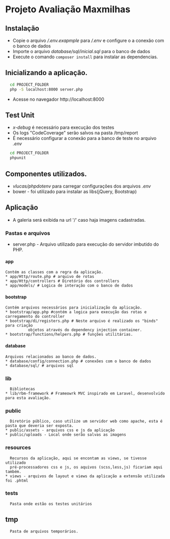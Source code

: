 # Projeto Avaliação Maxmilhas



## Instalação
* Copie o arquivo */.env.exapmple* para */.env* e configure o a conexão com o banco de dados
* Importe o arquivo *database/sql/inicial.sql* para o banco de dados
* Execute o comando `composer install` para instalar as dependencias.



## Inicializando a aplicação.

```bash
  cd PROJECT_FOLDER  
  php -S localhost:8000 server.php
  ```


* Acesse no navegador http://localhost:8000

## Test Unit

* *x-debug* é necessário para execução dos testes
* Os logs "CodeCoverage" serão salvos na pasta /tmp/report
* É necessário configurar a conexão para a banco de teste no arquivo *.env*

```bash
  cd PROJECT_FOLDER
  phpunit
```

## Componentes utilizados.
* *vlucas/phpdotenv* para carregar configurações dos arquivos *.env*
* bower - foi utilizado para instalar as libs(jQuery, Bootstrap)

## Aplicação
* A galeria será exibida na url '/' caso haja imagens cadastradas.




### Pastas e arquivos

  * server.php  - Arquivo utilizado para execução do servidor imbutido do PHP.

#### app
    Contém as classes com a regra da aplicação.
    * app/Http/route.php # arquivo de rotas
    * app/Http/controllers # Diretório dos controllers
    * app/models/ # Logica de interação com o banco de dados

#### bootstrap
    Contém arquivos necessários para inicialização da aplicação.
    * bootstrap/app.php #contém a logica para execução das rotas e carregamento do controller
    * bootstrap/di/registers.php # Neste arquivo é realizado os "binds" para criação
              objetos através do dependency injection container.
    * bootstrap/functions/helpers.php # funções utilitárias.

#### database
    Arquivos relacionados ao banco de dados.    
    * database/config/connection.php # conexões com o banco de dados
    * database/sql/ # arquivos sql
### lib
      Bibliotecas
    * lib/rbm-framework # Frameowrk MVC inspirado em Laravel, desenvolvido para esta avaliação.

### public
      Diretório público, caso utilize um servidor web como apache, esta é pasta que deveria ser exposta.
    * public/assets - arquivos css e js da aplicação
    * public/uploads - Local onde serão salvas as imagens
### resources  
      Recursos da aplicação, aqui se encontam as views, se tivesse utilizado
      pré-processadores css e js, os aquivos (scss,less,js) ficariam aqui também.
    * views - arquivos de layout e views da aplicação a extensão utilizada foi .phtml
### tests
      Pasta onde estão os testes unitários
## tmp
      Pasta de arquivos temporários.
